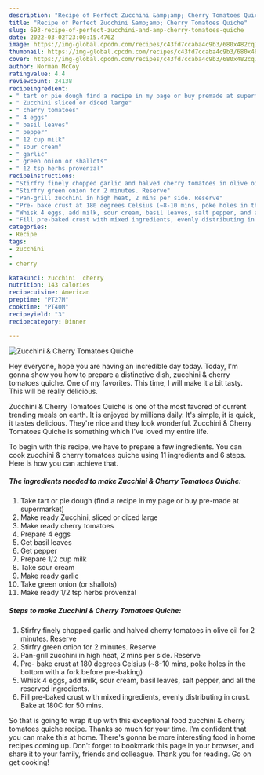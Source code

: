 ```yaml
---
description: "Recipe of Perfect Zucchini &amp;amp; Cherry Tomatoes Quiche"
title: "Recipe of Perfect Zucchini &amp;amp; Cherry Tomatoes Quiche"
slug: 693-recipe-of-perfect-zucchini-and-amp-cherry-tomatoes-quiche
date: 2022-03-02T23:00:15.476Z
image: https://img-global.cpcdn.com/recipes/c43fd7ccaba4c9b3/680x482cq70/zucchini-cherry-tomatoes-quiche-recipe-main-photo.jpg
thumbnail: https://img-global.cpcdn.com/recipes/c43fd7ccaba4c9b3/680x482cq70/zucchini-cherry-tomatoes-quiche-recipe-main-photo.jpg
cover: https://img-global.cpcdn.com/recipes/c43fd7ccaba4c9b3/680x482cq70/zucchini-cherry-tomatoes-quiche-recipe-main-photo.jpg
author: Norman McCoy
ratingvalue: 4.4
reviewcount: 24138
recipeingredient:
- " tart or pie dough find a recipe in my page or buy premade at supermarket"
- " Zucchini sliced or diced large"
- " cherry tomatoes"
- " 4 eggs"
- " basil leaves"
- " pepper"
- " 12 cup milk"
- " sour cream"
- " garlic"
- " green onion or shallots"
- " 12 tsp herbs provenzal"
recipeinstructions:
- "Stirfry finely chopped garlic and halved cherry tomatoes in olive oil for 2 minutes. Reserve"
- "Stirfry green onion for 2 minutes. Reserve"
- "Pan-grill zucchini in high heat, 2 mins per side. Reserve"
- "Pre- bake crust at 180 degrees Celsius (~8-10 mins, poke holes in the bottom with a fork before pre-baking)"
- "Whisk 4 eggs, add milk, sour cream, basil leaves, salt pepper, and all the reserved ingredients."
- "Fill pre-baked crust with mixed ingredients, evenly distributing in crust. Bake at 180C for 50 mins."
categories:
- Recipe
tags:
- zucchini
- 
- cherry

katakunci: zucchini  cherry 
nutrition: 143 calories
recipecuisine: American
preptime: "PT27M"
cooktime: "PT40M"
recipeyield: "3"
recipecategory: Dinner

---
```



![Zucchini &amp; Cherry Tomatoes Quiche](https://img-global.cpcdn.com/recipes/c43fd7ccaba4c9b3/680x482cq70/zucchini-cherry-tomatoes-quiche-recipe-main-photo.jpg)

Hey everyone, hope you are having an incredible day today. Today, I'm gonna show you how to prepare a distinctive dish, zucchini &amp; cherry tomatoes quiche. One of my favorites. This time, I will make it a bit tasty. This will be really delicious.



Zucchini &amp; Cherry Tomatoes Quiche is one of the most favored of current trending meals on earth. It is enjoyed by millions daily. It's simple, it is quick, it tastes delicious. They're nice and they look wonderful. Zucchini &amp; Cherry Tomatoes Quiche is something which I've loved my entire life.


To begin with this recipe, we have to prepare a few ingredients. You can cook zucchini &amp; cherry tomatoes quiche using 11 ingredients and 6 steps. Here is how you can achieve that.

<!--inarticleads1-->

##### The ingredients needed to make Zucchini &amp; Cherry Tomatoes Quiche:

1. Take  tart or pie dough (find a recipe in my page or buy pre-made at supermarket)
1. Make ready  Zucchini, sliced or diced large
1. Make ready  cherry tomatoes
1. Prepare  4 eggs
1. Get  basil leaves
1. Get  pepper
1. Prepare  1/2 cup milk
1. Take  sour cream
1. Make ready  garlic
1. Take  green onion (or shallots)
1. Make ready  1/2 tsp herbs provenzal




<!--inarticleads2-->

##### Steps to make Zucchini &amp; Cherry Tomatoes Quiche:

1. Stirfry finely chopped garlic and halved cherry tomatoes in olive oil for 2 minutes. Reserve
1. Stirfry green onion for 2 minutes. Reserve
1. Pan-grill zucchini in high heat, 2 mins per side. Reserve
1. Pre- bake crust at 180 degrees Celsius (~8-10 mins, poke holes in the bottom with a fork before pre-baking)
1. Whisk 4 eggs, add milk, sour cream, basil leaves, salt pepper, and all the reserved ingredients.
1. Fill pre-baked crust with mixed ingredients, evenly distributing in crust. Bake at 180C for 50 mins.




So that is going to wrap it up with this exceptional food zucchini &amp; cherry tomatoes quiche recipe. Thanks so much for your time. I'm confident that you can make this at home. There's gonna be more interesting food in home recipes coming up. Don't forget to bookmark this page in your browser, and share it to your family, friends and colleague. Thank you for reading. Go on get cooking!
